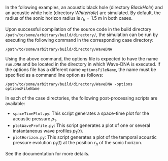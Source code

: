In the following examples, an acoustic black hole (directory _BlackHole_) and an acoustic white hole (directory _WhiteHole_) are simulated. By default, the radius of the sonic horizon radius is $r_h = 1.5 \ \mathrm{m}$ in both cases.

Upon successful compilation of the source code in the build directory ````/path/to/some/arbitrary/build/directory/````, the simulation can be run by executing the following command in the corresponding case directory:

````/path/to/some/arbitrary/build/directory/WaveDNA````

Using the above command, the options file is expected to have the name ````run.DNA```` and be located in the directory in which Wave-DNA is executed. If the options file has a different name ````optionsFileName````, the name must be specified as a command line option as follows:

````/path/to/some/arbitrary/build/directory/WaveDNA -options optionsFileName````

In each of the case directories, the following post-processing scripts are available:
- ````spaceTimePlot.py````: This script generates a space-time plot for the acoustic pressure $p_1$.
- ````plotWaveProfile.py````: This script generates a plot of one or several instantaneous wave profiles $p_1(r)$.
- ````plotHorizon.py````: This script generates a plot of the temporal acoustic pressure evolution $p_1(t)$ at the position $r_h$ of the sonic horizon.

See the documentation for more details.
